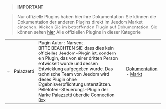 
>**IMPORTANT**

>Nur offizielle Plugins haben hier ihre Dokumentation. Sie können die Dokumentation der anderen Plugins direkt im Jeedom Market einsehen. Klicken Sie im betreffenden Plugin auf Dokumentation.
>Sie können sehen [hier](https://market.jeedom.com/index.php?v=d&p=market&type=plugin&categorie=Energie) Alle offiziellen Plugins in dieser Kategorie


| | | | |
|--- | --- | --- | ---|
|<img src="Palazzetti/Palazzetti_icon.png" class="pluginLogo" width="100" />|Palazzetti|Plugin Autor : Narsene.<br/>BITTE BEACHTEN SIE, dass dies kein offizielles Jeedom-Plugin ist, sondern ein Plugin, das von einer dritten Person entwickelt wurde und dessen Entwicklung aufgegeben wurde. Das technische Team von Jeedom wird dieses Plugin ohne Ergebnisverpflichtung unterstützen. <br/>Pelletofen-Steuerungs-Plugin der Marke Palazzetti über die Connection Box|[Dokumentation](Palazzetti/index.md) - [Markt](https://market.jeedom.com/index.php?v=d&p=market_display&id=3104)|
